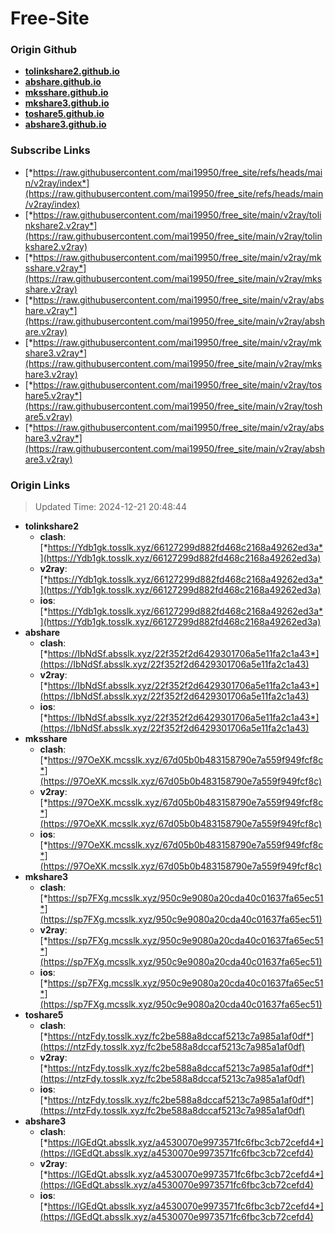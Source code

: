 # Free-Site

### Origin Github

- [**tolinkshare2.github.io**](https://github.com/tolinkshare2/tolinkshare2.github.io)
- [**abshare.github.io**](https://github.com/abshare/abshare.github.io)
- [**mksshare.github.io**](https://github.com/mksshare/mksshare.github.io)
- [**mkshare3.github.io**](https://github.com/mkshare3/mkshare3.github.io)
- [**toshare5.github.io**](https://github.com/toshare5/toshare5.github.io)
- [**abshare3.github.io**](https://github.com/abshare3/abshare3.github.io)

### Subscribe Links

- [*https://raw.githubusercontent.com/mai19950/free_site/refs/heads/main/v2ray/index*](https://raw.githubusercontent.com/mai19950/free_site/refs/heads/main/v2ray/index)
- [*https://raw.githubusercontent.com/mai19950/free_site/main/v2ray/tolinkshare2.v2ray*](https://raw.githubusercontent.com/mai19950/free_site/main/v2ray/tolinkshare2.v2ray)
- [*https://raw.githubusercontent.com/mai19950/free_site/main/v2ray/mksshare.v2ray*](https://raw.githubusercontent.com/mai19950/free_site/main/v2ray/mksshare.v2ray)
- [*https://raw.githubusercontent.com/mai19950/free_site/main/v2ray/abshare.v2ray*](https://raw.githubusercontent.com/mai19950/free_site/main/v2ray/abshare.v2ray)
- [*https://raw.githubusercontent.com/mai19950/free_site/main/v2ray/mkshare3.v2ray*](https://raw.githubusercontent.com/mai19950/free_site/main/v2ray/mkshare3.v2ray)
- [*https://raw.githubusercontent.com/mai19950/free_site/main/v2ray/toshare5.v2ray*](https://raw.githubusercontent.com/mai19950/free_site/main/v2ray/toshare5.v2ray)
- [*https://raw.githubusercontent.com/mai19950/free_site/main/v2ray/abshare3.v2ray*](https://raw.githubusercontent.com/mai19950/free_site/main/v2ray/abshare3.v2ray)

### Origin Links

> Updated Time: 2024-12-21 20:48:44

- **tolinkshare2**
  - **clash**: [*https://Ydb1gk.tosslk.xyz/66127299d882fd468c2168a49262ed3a*](https://Ydb1gk.tosslk.xyz/66127299d882fd468c2168a49262ed3a)
  - **v2ray**: [*https://Ydb1gk.tosslk.xyz/66127299d882fd468c2168a49262ed3a*](https://Ydb1gk.tosslk.xyz/66127299d882fd468c2168a49262ed3a)
  - **ios**: [*https://Ydb1gk.tosslk.xyz/66127299d882fd468c2168a49262ed3a*](https://Ydb1gk.tosslk.xyz/66127299d882fd468c2168a49262ed3a)
- **abshare**
  - **clash**: [*https://IbNdSf.absslk.xyz/22f352f2d6429301706a5e11fa2c1a43*](https://IbNdSf.absslk.xyz/22f352f2d6429301706a5e11fa2c1a43)
  - **v2ray**: [*https://IbNdSf.absslk.xyz/22f352f2d6429301706a5e11fa2c1a43*](https://IbNdSf.absslk.xyz/22f352f2d6429301706a5e11fa2c1a43)
  - **ios**: [*https://IbNdSf.absslk.xyz/22f352f2d6429301706a5e11fa2c1a43*](https://IbNdSf.absslk.xyz/22f352f2d6429301706a5e11fa2c1a43)
- **mksshare**
  - **clash**: [*https://97OeXK.mcsslk.xyz/67d05b0b483158790e7a559f949fcf8c*](https://97OeXK.mcsslk.xyz/67d05b0b483158790e7a559f949fcf8c)
  - **v2ray**: [*https://97OeXK.mcsslk.xyz/67d05b0b483158790e7a559f949fcf8c*](https://97OeXK.mcsslk.xyz/67d05b0b483158790e7a559f949fcf8c)
  - **ios**: [*https://97OeXK.mcsslk.xyz/67d05b0b483158790e7a559f949fcf8c*](https://97OeXK.mcsslk.xyz/67d05b0b483158790e7a559f949fcf8c)
- **mkshare3**
  - **clash**: [*https://sp7FXg.mcsslk.xyz/950c9e9080a20cda40c01637fa65ec51*](https://sp7FXg.mcsslk.xyz/950c9e9080a20cda40c01637fa65ec51)
  - **v2ray**: [*https://sp7FXg.mcsslk.xyz/950c9e9080a20cda40c01637fa65ec51*](https://sp7FXg.mcsslk.xyz/950c9e9080a20cda40c01637fa65ec51)
  - **ios**: [*https://sp7FXg.mcsslk.xyz/950c9e9080a20cda40c01637fa65ec51*](https://sp7FXg.mcsslk.xyz/950c9e9080a20cda40c01637fa65ec51)
- **toshare5**
  - **clash**: [*https://ntzFdy.tosslk.xyz/fc2be588a8dccaf5213c7a985a1af0df*](https://ntzFdy.tosslk.xyz/fc2be588a8dccaf5213c7a985a1af0df)
  - **v2ray**: [*https://ntzFdy.tosslk.xyz/fc2be588a8dccaf5213c7a985a1af0df*](https://ntzFdy.tosslk.xyz/fc2be588a8dccaf5213c7a985a1af0df)
  - **ios**: [*https://ntzFdy.tosslk.xyz/fc2be588a8dccaf5213c7a985a1af0df*](https://ntzFdy.tosslk.xyz/fc2be588a8dccaf5213c7a985a1af0df)
- **abshare3**
  - **clash**: [*https://lGEdQt.absslk.xyz/a4530070e9973571fc6fbc3cb72cefd4*](https://lGEdQt.absslk.xyz/a4530070e9973571fc6fbc3cb72cefd4)
  - **v2ray**: [*https://lGEdQt.absslk.xyz/a4530070e9973571fc6fbc3cb72cefd4*](https://lGEdQt.absslk.xyz/a4530070e9973571fc6fbc3cb72cefd4)
  - **ios**: [*https://lGEdQt.absslk.xyz/a4530070e9973571fc6fbc3cb72cefd4*](https://lGEdQt.absslk.xyz/a4530070e9973571fc6fbc3cb72cefd4)
